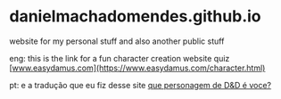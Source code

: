 # danielmachadomendes.github.io
website for my personal stuff and also another public stuff

eng: this is the link for a fun character creation website quiz [www.easydamus.com](https://www.easydamus.com/character.html)

pt: e a tradução que eu fiz desse site [que personagem de D&D é voce?](https://danielmachadomendes.github.io/character)
